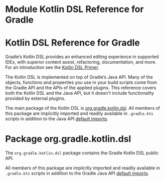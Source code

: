 # Module Kotlin DSL Reference for Gradle

# Kotlin DSL Reference for Gradle

Gradle’s Kotlin DSL provides an enhanced editing experience in supported IDEs, with superior content assist, refactoring, documentation, and more.
For an introduction see the <a href="../userguide/kotlin_dsl.html">Kotlin DSL Primer</a>.

The Kotlin DSL is implemented on top of Gradle’s Java API.
Many of the objects, functions and properties you use in your build scripts come from the Gradle API and the APIs of the applied plugins.
This reference covers both the Kotlin DSL and the Java API, but it doesn't include functionality provided by external plugins.

The main package of the Kotlin DSL is <a href="./gradle/org.gradle.kotlin.dsl/index.html">org.gradle.kotlin.dsl</a>.
All members of this package are implicitly imported and readily available in `.gradle.kts` scripts in addition to the Java API <a href="../userguide/writing_build_scripts.html#script-default-imports">default imports</a>.

# Package org.gradle.kotlin.dsl

The `org.gradle.kotlin.dsl` package contains the Gradle Kotlin DSL public API.

All members of this package are implicitly imported and readily available in `.gradle.kts` scripts in addition to the Gradle Java API <a href="../../../userguide/writing_build_scripts.html#script-default-imports">default imports</a>.
